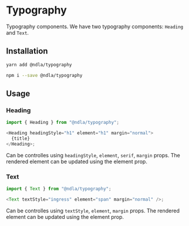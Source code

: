 # Typography

Typography components. We have two typography components: `Heading` and `Text`.

## Installation

```sh
yarn add @ndla/typography
```

```sh
npm i --save @ndla/typography
```

## Usage

### Heading

```js
import { Heading } from "@ndla/typography";

<Heading headingStyle="h1" element="h1" margin="normal">
  {title}
</Heading>;
```

Can be controlles using `headingStyle`, `element`, `serif`, `margin` props. The rendered element can be updated using the element prop.

### Text

```js
import { Text } from "@ndla/typography";

<Text textStyle="ingress" element="span" margin="normal" />;
```

Can be controlles using `textStyle`, `element`, `margin` props. The rendered element can be updated using the element prop.
